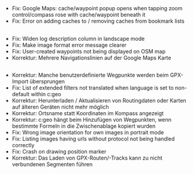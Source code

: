 ##
- Fix: Google Maps: cache/waypoint popup opens when tapping zoom control/compass rose with cache/waypoint beneath it
- Fix: Error on adding caches to / removing caches from bookmark lists

##
- Fix: Widen log description column in landscape mode
- Fix: Make image format error message clearer
- Fix: User-created waypoints not being displayed on OSM map
- Korrektur: Mehrere Navigationslinien auf der Google Maps Karte

##
- Korrektur: Manche benutzerdefinierte Wegpunkte werden beim GPX-Import übersprungen
- Fix: List of extended filters not translated when language is set to non-default within c:geo
- Korrektur: Herunterladen / Aktualisieren von Routingdaten oder Karten auf älteren Geräten nicht mehr möglich
- Korrektur: Ortsname statt Koordinaten im Kompass angezeigt
- Korrektur: c:geo hängt beim Hinzufügen von Wegpunkten, wenn bestimmte Formeln in die Zwischenablage kopiert wurden
- Fix: Wrong image orientation for own images in portrait mode
- Fix: Listing images having urls without protocol not being handled correctly
- Fix: Crash on drawing position marker
- Korrektur: Das Laden von GPX-Routen/-Tracks kann zu nicht verbundenen Segmenten führen
